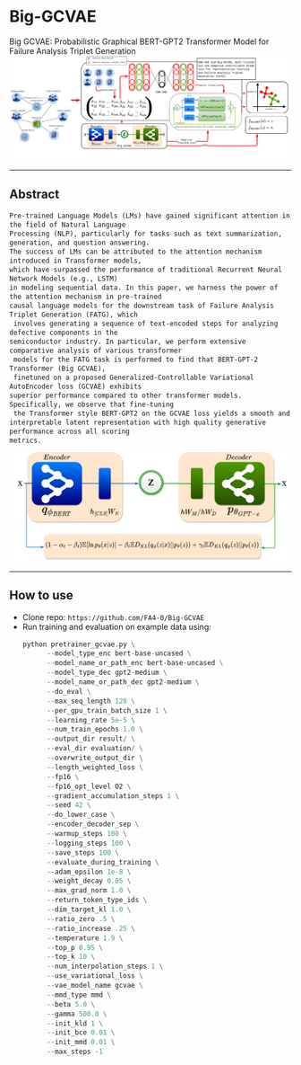 # Big-GCVAE
Big GCVAE: Probabilistic Graphical BERT-GPT2 Transformer Model for Failure Analysis Triplet Generation
![Complete worflow](https://github.com/FA4-0/Big-GCVAE/blob/main/complete_flow.png)

------------------------------

## Abstract

```
Pre-trained Language Models (LMs) have gained significant attention in the field of Natural Language
Processing (NLP), particularly for tasks such as text summarization, generation, and question answering.
The success of LMs can be attributed to the attention mechanism introduced in Transformer models,
which have surpassed the performance of traditional Recurrent Neural Network Models (e.g., LSTM)
in modeling sequential data. In this paper, we harness the power of the attention mechanism in pre-trained
causal language models for the downstream task of Failure Analysis Triplet Generation (FATG), which
 involves generating a sequence of text-encoded steps for analyzing  defective components in the
semiconductor industry. In particular, we perform extensive comparative analysis of various transformer
 models for the FATG task is performed to find that BERT-GPT-2 Transformer (Big GCVAE),
 finetuned on a proposed Generalized-Controllable Variational AutoEncoder loss (GCVAE) exhibits
superior performance compared to other transformer models. Specifically, we observe that fine-tuning
 the Transformer style BERT-GPT2 on the GCVAE loss yields a smooth and
interpretable latent representation with high quality generative performance across all scoring
metrics.
```
![Big GCVAE](https://github.com/FA4-0/Big-GCVAE/blob/main/biggcvae.png)


------------------------------

## How to use

- Clone repo: ``` https://github.com/FA4-0/Big-GCVAE ```
- Run training and evaluation on example data using:
  ```python
  python pretrainer_gcvae.py \
        --model_type_enc bert-base-uncased \
        --model_name_or_path_enc bert-base-uncased \
        --model_type_dec gpt2-medium \
        --model_name_or_path_dec gpt2-medium \
        --do_eval \
        --max_seq_length 128 \
        --per_gpu_train_batch_size 1 \
        --learning_rate 5e-5 \
        --num_train_epochs 1.0 \
        --output_dir result/ \
        --eval_dir evaluation/ \
        --overwrite_output_dir \
	    --length_weighted_loss \
        --fp16 \
        --fp16_opt_level O2 \
        --gradient_accumulation_steps 1 \
        --seed 42 \
        --do_lower_case \
        --encoder_decoder_sep \
        --warmup_steps 100 \
        --logging_steps 100 \
        --save_steps 100 \
        --evaluate_during_training \
        --adam_epsilon 1e-8 \
        --weight_decay 0.05 \
        --max_grad_norm 1.0 \
        --return_token_type_ids \
        --dim_target_kl 1.0 \
        --ratio_zero .5 \
        --ratio_increase .25 \
       	--temperature 1.9 \
       	--top_p 0.95 \
       	--top_k 10 \
       	--num_interpolation_steps 1 \
       	--use_variational_loss \
       	--vae_model_name gcvae \
       	--mmd_type mmd \
        --beta 5.0 \
        --gamma 500.0 \
        --init_kld 1 \
        --init_bce 0.01 \
        --init_mmd 0.01 \
        --max_steps -1
  ```
